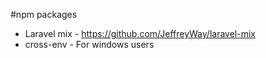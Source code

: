 #npm packages
- Laravel mix - https://github.com/JeffreyWay/laravel-mix
- cross-env - For windows users